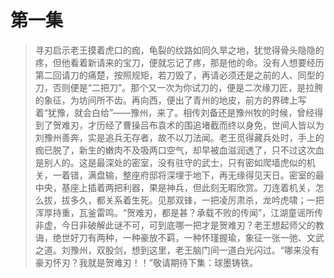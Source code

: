 # 第一集

> 寻刃启示老王摸着虎口的痂，龟裂的纹路如同久旱之地，犹觉得骨头隐隐的疼，但他看着新请来的宝刀，便就忘记了疼，那是他的命。没有人想要经历第二回请刀的痛楚，按照规矩，若刀毁了，再请必须还是之前的人、同型的刀，否则便是“二把刀”。那个又一次为你试刀的，便是二次缘刀匠，是拉胯的象征，为坊间所不齿。再向西，便出了青州的地皮，前方的界碑上写着“犹豫，就会白给”——豫州，来了。相传刘备还是豫州牧的时候，曾经得到了贺难刃，才历经了曹操吕布袁术的围追堵截而终以身免，世间人皆以为刘豫州善奔，实是追兵无存者，故不以刀法闻。老王觅得藏兵处时，手上的痂已脱了，新生的嫩肉不及吸两口空气，却早被血滋润透了，只不过这次血是别人的。这是最深处的密室，没有驻守的武士，只有密如爬墙虎似的机关，一着错，满盘输，整座府邸将深埋于地下，再无缘得见天日。密室的最中央，基座上插着两把利器，果是神兵，但此刻无暇欣赏。刀连着机关，怎么拔，拔多久，都关系着生死。见那双锋，一把凌厉肃杀，龙吟虎啸；一把浑厚持重，瓦釜雷鸣。“贺难刃，都是甚？承载不败的传闻”，江湖童谣所传非虚，今日非破解此谜不可，可到底哪一把才是贺难刃？老王想起师父的教诲，绝世好刀有两种，一种豪放不羁，一种怀瑾握瑜，象征一张一弛、文武之道。刘豫州，双股剑，想到这里，老王脑门间一道白光闪过。“哪来没有豪刃怀刃？我就是贺难刃！！”敬请期待下集：球墨铸铁。
